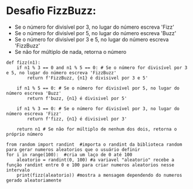 # Desafio FizzBuzz:

- Se o número for divisível por 3, no lugar do número escreva 'Fizz'
- Se o número for divisível por 5, no lugar do número escreva 'Buzz'
- Se o número for divisível por 3 e 5, no lugar do número escreva 'FizzBuzz'
- Se não for múltiplo de nada, retorna o número

```Py
def fizz(n1):
    if n1 % 3 == 0 and n1 % 5 == 0: # Se o número for divisível por 3 e 5, no lugar do número escreva 'FizzBuzz'
        return f'FizzBuzz, {n1} é divisivel por 3 e 5'

    if n1 % 5 == 0: # Se o número for divisível por 5, no lugar do número escreva 'Buzz'
        return f'buzz, {n1} é divisivel por 5'

    if n1 % 3 == 0: # Se o número for divisível por 3, no lugar do número escreva 'Fizz'
        return f'fizz, {n1} é divisivel por 3'

    return n1 # Se não for múltiplo de nenhum dos dois, retorna o próprio número

from random import randint  #importa o randint da biblioteca random para gerar numeros aleatorios que o usuário definir
for i in range(100):  #cria um laço de 0 até 100
    aleatorio = randint(0, 100) #a variavel "aleatorio" recebe a função randint entre 0 e 100 para criar numeros aleatorios nesse intervalo
    print(fizz(aleatorio)) #mostra a mensagem dependendo do numeros gerado aleatoriamente
 ```
